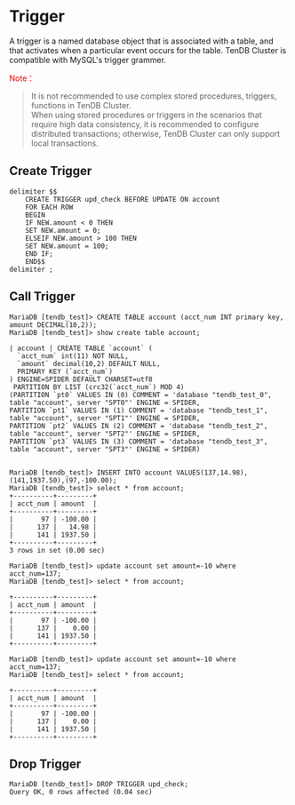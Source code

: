 # Trigger
A trigger is a named database object that is associated with a table, and that activates when a particular event occurs for the table. TenDB Cluster is compatible with MySQL's trigger grammer.


<font color="#dd0000">Note：</font> 
> It is not recommended to use complex stored procedures, triggers, functions in TenDB Cluster.  
When using stored procedures or triggers in the scenarios that require high data consistency, it is recommended to configure distributed transactions; otherwise, TenDB Cluster can only support local transactions.

## Create Trigger
```
delimiter $$
    CREATE TRIGGER upd_check BEFORE UPDATE ON account
    FOR EACH ROW
    BEGIN
    IF NEW.amount < 0 THEN
    SET NEW.amount = 0;
    ELSEIF NEW.amount > 100 THEN
    SET NEW.amount = 100;
    END IF;
    END$$
delimiter ;
```

## Call Trigger
```
MariaDB [tendb_test]> CREATE TABLE account (acct_num INT primary key, amount DECIMAL(10,2));
MariaDB [tendb_test]> show create table account;

| account | CREATE TABLE `account` (
  `acct_num` int(11) NOT NULL,
  `amount` decimal(10,2) DEFAULT NULL,
  PRIMARY KEY (`acct_num`)
) ENGINE=SPIDER DEFAULT CHARSET=utf8
 PARTITION BY LIST (crc32(`acct_num`) MOD 4)
(PARTITION `pt0` VALUES IN (0) COMMENT = 'database "tendb_test_0", table "account", server "SPT0"' ENGINE = SPIDER,
PARTITION `pt1` VALUES IN (1) COMMENT = 'database "tendb_test_1", table "account", server "SPT1"' ENGINE = SPIDER,
PARTITION `pt2` VALUES IN (2) COMMENT = 'database "tendb_test_2", table "account", server "SPT2"' ENGINE = SPIDER,
PARTITION `pt3` VALUES IN (3) COMMENT = 'database "tendb_test_3", table "account", server "SPT3"' ENGINE = SPIDER)


MariaDB [tendb_test]> INSERT INTO account VALUES(137,14.98),(141,1937.50),(97,-100.00);
MariaDB [tendb_test]> select * from account;
+----------+---------+
| acct_num | amount  |
+----------+---------+
|       97 | -100.00 |
|      137 |   14.98 |
|      141 | 1937.50 |
+----------+---------+
3 rows in set (0.00 sec)
```

```
MariaDB [tendb_test]> update account set amount=-10 where acct_num=137;
MariaDB [tendb_test]> select * from account;

+----------+---------+
| acct_num | amount  |
+----------+---------+
|       97 | -100.00 |
|      137 |    0.00 |
|      141 | 1937.50 |
+----------+---------+
```

```
MariaDB [tendb_test]> update account set amount=-10 where acct_num=137;
MariaDB [tendb_test]> select * from account;

+----------+---------+
| acct_num | amount  |
+----------+---------+
|       97 | -100.00 |
|      137 |    0.00 |
|      141 | 1937.50 |
+----------+---------+
```

## Drop Trigger
```
MariaDB [tendb_test]> DROP TRIGGER upd_check;
Query OK, 0 rows affected (0.04 sec)
```
